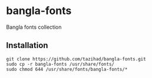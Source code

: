 # bangla-fonts
Bangla fonts collection
## Installation

```
git clone https://github.com/tazihad/bangla-fonts.git  
sudo cp -r bangla-fonts /usr/share/fonts/ 
sudo chmod 644 /usr/share/fonts/bangla-fonts/*  
```
